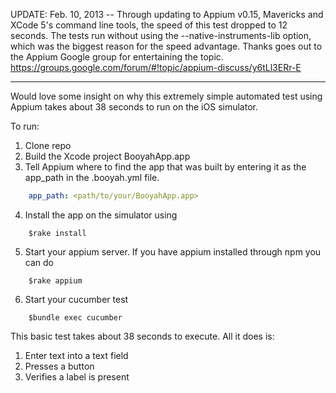 UPDATE: Feb. 10, 2013 -- Through updating to Appium v0.15, Mavericks and XCode 5's command line tools, the speed of this test dropped to 12 seconds. The tests run without using the --native-instruments-lib option, which was the biggest reason for the speed advantage. Thanks goes out to the Appium Google group for entertaining the topic. https://groups.google.com/forum/#!topic/appium-discuss/y6tLl3ERr-E

---
Would love some insight on why this extremely simple automated test using Appium takes about 38 seconds to run on the iOS simulator.

To run:

1. Clone repo
2. Build the Xcode project BooyahApp.app
3. Tell Appium where to find the app that was built by entering it as the app_path in the .booyah.yml file. 

````yaml
    app_path: <path/to/your/BooyahApp.app>
````

4. Install the app on the simulator using 

````
    $rake install
````    
5. Start your appium server. If you have appium installed through npm you can do 
````
    $rake appium
````    
6. Start your cucumber test 

````
    $bundle exec cucumber
````

This basic test takes about 38 seconds to execute. All it does is:

1. Enter text into a text field
2. Presses a button
3. Verifies a label is present 

